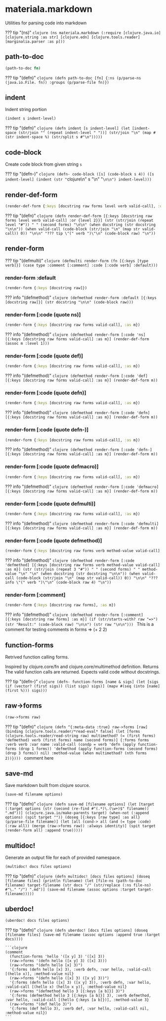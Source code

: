 # materiala.markdown

Utilities for parsing code into markdown



??? tip "(ns)"
    ```clojure
    (ns materiala.markdown
      (:require
       [clojure.java.io]
       [clojure.string :as str]
       [clojure.edn]
       [clojure.tools.reader]
       [marginalia.parser :as p]))
    ```
## path-to-doc

```clojure
(path-to-doc fn)
```

??? tip "(defn)"
    ```clojure
    (defn path-to-doc [fn]
      {:ns (p/parse-ns (java.io.File. fn))
       :groups (p/parse-file fn)})
    ```
## indent

Indent string portion

```clojure
(indent s indent-level)
```

??? tip "(defn)"
    ```clojure
    (defn indent
      [s indent-level]
      (let [indent-space (str/join "" (repeat indent-level " "))]
        (str/join "\n" (map #(str indent-space %) (str/split s #"\n")))))
    ```
## code-block

Create code block from given string `s`



??? tip "(defn-)"
    ```clojure
    (defn- code-block
      ([s] (code-block s 4))
      ([s indent-level]
       (indent (str "```clojure\n" s "\n" "```\n\n") indent-level)))
    ```
## render-def-form

```clojure
(render-def-form {:keys [docstring raw forms level verb valid-call], :or {level 2}})
```

??? tip "(defn)"
    ```clojure
    (defn render-def-form [{:keys [docstring raw forms level verb valid-call] :or {level 2}}]
      (str (str/join (repeat level "#")) " " (second forms)
           "\n\n"
           (when docstring (str docstring "\n\n"))
           (when valid-call
             (code-block (str/join "\n" (map str valid-call)) 0))
           "\n\n"
           "??? tip \"(" verb ")\"\n"
           (code-block raw)
           "\n"))
    ```
## render-form



??? tip "(defmulti)"
    ```clojure
    (defmulti render-form
      (fn [{:keys [type verb]}]
        (case type
          :comment [:comment]
          :code [:code verb]
          :default)))
    ```
### render-form :default

```clojure
(render-form {:keys [docstring raw]})
```

??? info "(defmethod)"
    ```clojure
    (defmethod render-form :default [{:keys [docstring raw]}]
      (str docstring "\n\n" (code-block raw)))
    ```
### render-form [:code (quote ns)]

```clojure
(render-form {:keys [docstring raw forms valid-call], :as m})
```

??? info "(defmethod)"
    ```clojure
    (defmethod render-form [:code 'ns] [{:keys [docstring raw forms valid-call] :as m}]
      (render-def-form (assoc m :level 1)))
    ```
### render-form [:code (quote def)]

```clojure
(render-form {:keys [docstring raw forms valid-call], :as m})
```

??? info "(defmethod)"
    ```clojure
    (defmethod render-form [:code 'def] [{:keys [docstring raw forms valid-call] :as m}]
      (render-def-form m))
    ```
### render-form [:code (quote defn)]

```clojure
(render-form {:keys [docstring raw forms valid-call], :as m})
```

??? info "(defmethod)"
    ```clojure
    (defmethod render-form [:code 'defn] [{:keys [docstring raw forms valid-call] :as m}]
      (render-def-form m))
    ```
### render-form [:code (quote defn-)]

```clojure
(render-form {:keys [docstring raw forms valid-call], :as m})
```

??? info "(defmethod)"
    ```clojure
    (defmethod render-form [:code 'defn-] [{:keys [docstring raw forms valid-call] :as m}]
      (render-def-form m))
    ```
### render-form [:code (quote defmacro)]

```clojure
(render-form {:keys [docstring raw forms valid-call], :as m})
```

??? info "(defmethod)"
    ```clojure
    (defmethod render-form [:code 'defmacro] [{:keys [docstring raw forms valid-call] :as m}]
      (render-def-form m))
    ```
### render-form [:code (quote defmulti)]

```clojure
(render-form {:keys [docstring raw forms valid-call], :as m})
```

??? info "(defmethod)"
    ```clojure
    (defmethod render-form [:code 'defmulti] [{:keys [docstring raw forms valid-call] :as m}]
      (render-def-form m))
    ```
### render-form [:code (quote defmethod)]

```clojure
(render-form {:keys [docstring raw forms verb method-value valid-call], :as m})
```

??? info "(defmethod)"
    ```clojure
    (defmethod render-form [:code 'defmethod]
      [{:keys [docstring raw forms verb method-value valid-call] :as m}]
      (str (str/join (repeat 3 "#")) " " (second forms) " " method-value "\n"
           "\n"
           (when docstring (str docstring "\n\n"))
           (when valid-call
             (code-block (str/join "\n" (map str valid-call)) 0))
           "\n\n"
           "??? info \"(" verb ")\"\n"
           (code-block raw 4)
           "\n"))
    ```
### render-form [:comment]

```clojure
(render-form {:keys [docstring raw forms], :as m})
```

??? info "(defmethod)"
    ```clojure
    (defmethod render-form [:comment] [{:keys [docstring raw forms] :as m}]
      (if (str/starts-with? raw "=>")
        (str "Result:" (code-block raw) "\n\n")
        (str raw "\n\n")))
    ```
This is a comment for testing comments in forms
=> (+ 2 2)

## function-forms

Retrived function calling forms.

  Inspired by clojure.core/fn and clojure.core/multimethod definition. Returns
  The valid function calls are returned. Expects valid code without docstrings.



??? tip "(defn-)"
    ```clojure
    (defn- function-forms
      [name & sigs]
      (let [sigs (if (vector? (first sigs)) (list sigs) sigs)]
        (mapv #(seq (into [name] (first %))) sigs)))
    ```
## raw->forms

```clojure
(raw->forms raw)
```

??? tip "(defn)"
    ```clojure
    (defn ^{:meta-data :true} raw->forms [raw]
      (binding [clojure.tools.reader/*read-eval* false]
        (let [forms (clojure.tools.reader/read-string raw)
              multimethod? (= (first forms) 'defmethod)
              verb (first forms)
              name (second forms)]
          {:forms forms
           :verb verb
           :var name
           :valid-call
           (condp = verb
             'defn (apply function-forms (drop 1 forms))
             'defmethod (apply function-forms (second forms) (drop 3 forms))
             nil)
           :method-value (when multimethod? (nth forms 2))})))
    ```
comment here

## save-md

Save markdown built from clojure source.

```clojure
(save-md filename options)
```

??? tip "(defn)"
    ```clojure
    (defn save-md
      [filename options]
      (let [target (:target options (str (second (re-find #"(.*)\.(\w+)$" filename)) ".md"))]
        (clojure.java.io/make-parents target)
        (when-not (:append options)
          (spit target ""))
        (doseq [{:keys [raw type] :as all} (p/parse-file filename)]
          (let [all (cond-> all
                      (and (= type :code) (:raw all)) (merge (raw->forms raw))
                      :always identity)]
            (spit target (render-form all) :append true)))))
    ```
## multidoc!

Generate an output file for each of provided namespace.

```clojure
(multidoc! docs files options)
```

??? tip "(defn)"
    ```clojure
    (defn multidoc!
      [docs files options]
      (doseq [filename files]
        (println filename)
        (let [file-ns (path-to-doc filename)
              target-filename (str docs "/" (str/replace (:ns file-ns) #"\." "/") ".md")]
          (save-md filename (assoc options :target target-filename)))))
    ```
## uberdoc!

```clojure
(uberdoc! docs files options)
```

??? tip "(defn)"
    ```clojure
    (defn uberdoc! [docs files options]
      (doseq [filename files]
        (save-md filename (assoc options :append true :target docs))))
    ```


    ```clojure
    (comment
      (function-forms 'hello '([x y] 3) '([x] 3))
      (raw->forms '(defn hello ([x y] 3) ([x] 3)))
      (raw->forms "(defn hello [x] 3)")
      '{:forms (defn hello [x] 3), :verb defn, :var hello, :valid-call [(hello x)], :method-value nil}
      (raw->forms "(defn hello ([x] 3) ([x y] 3))")
      '{:forms (defn hello ([x] 3) ([x y] 3)), :verb defn, :var hello, :valid-call [(hello x) (hello x y)], :method-value nil}
      (raw->forms "(defmethod hello 3 [{:keys [a b]}] 3)")
      '{:forms (defmethod hello 3 [{:keys [a b]}] 3), :verb defmethod, :var hello, :valid-call [(hello {:keys [a b]})], :method-value 3}
      (raw->forms "(def hello 3)")
      '{:forms (def hello 3), :verb def, :var hello, :valid-call nil, :method-value nil})
    ```